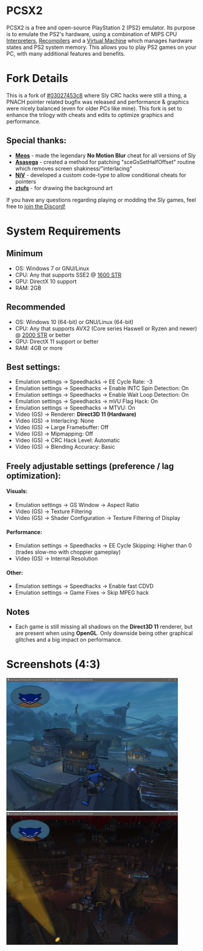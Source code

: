# PCSX2
PCSX2 is a free and open-source PlayStation 2 (PS2) emulator. Its purpose is to emulate the PS2's hardware, using a combination of MIPS CPU [Interpreters](https://en.wikipedia.org/wiki/Interpreter_\(computing\)), [Recompilers](https://en.wikipedia.org/wiki/Dynamic_recompilation) and a [Virtual Machine](https://en.wikipedia.org/wiki/Virtual_machine) which manages hardware states and PS2 system memory. This allows you to play PS2 games on your PC, with many additional features and benefits.

# Fork Details
This is a fork of [#03027453c8](https://github.com/PCSX2/pcsx2/tree/03027453c8fe8cd95164271211e529067bf5b91a) where Sly CRC hacks were still a thing, a PNACH pointer related bugfix was released and performance & graphics were nicely balanced (even for older PCs like mine). This fork is set to enhance the trilogy with cheats and edits to optimize graphics and performance.

## Special thanks:
- [**Meos**](https://www.youtube.com/channel/UCBjGlnrNZmHVLnqePH6A8vQ) - made the legendary **No Motion Blur** cheat for all versions of Sly
- [**Asasega**](https://forums.pcsx2.net/User-asasega) - created a method for patching "sceGsSetHalfOffset" routine which removes screen shakiness/"interlacing"
- [**NiV**](https://github.com/NiV-L-A) - developed a custom code-type to allow conditional cheats for pointers
- [**ztufs**](https://www.reddit.com/u/ztufs) - for drawing the background art

If you have any questions regarding playing or modding the Sly games, feel free to [join the Discord!](https://discord.gg/gh5xwfj)

# System Requirements
## Minimum
* OS: Windows 7 or GNU/Linux
* CPU: Any that supports SSE2 @ [1600 STR](#Notes)
* GPU: DirectX 10 support
* RAM: 2GB

## Recommended
* OS: Windows 10 (64-bit) or GNU/Linux (64-bit)
* CPU: Any that supports AVX2 (Core series Haswell or Ryzen and newer) @ [2000 STR](#Notes) or better
* GPU: DirectX 11 support or better
* RAM: 4GB or more

## Best settings:
- Emulation settings -> Speedhacks -> EE Cycle Rate: -3
- Emulation settings -> Speedhacks -> Enable INTC Spin Detection: On
- Emulation settings -> Speedhacks -> Enable Wait Loop Detection: On
- Emulation settings -> Speedhacks -> mVU Flag Hack: On
- Emulation settings -> Speedhacks -> MTVU: On
- Video (GS) -> Renderer: **Direct3D 11 (Hardware)**
- Video (GS) -> Interlacing: None
- Video (GS) -> Large Framebuffer: Off
- Video (GS) -> Mipmapping: Off
- Video (GS) -> CRC Hack Level: Automatic
- Video (GS) -> Blending Accuracy: Basic
## Freely adjustable settings (preference / lag optimization):
#### Visuals:
- Emulation settings -> GS Window -> Aspect Ratio
- Video (GS) -> Texture Filtering
- Video (GS) -> Shader Configuration -> Texture Filtering of Display
#### Performance:
- Emulation settings -> Speedhacks -> EE Cycle Skipping: Higher than 0 (trades slow-mo with choppier gameplay)
- Video (GS) -> Internal Resolution
#### Other:
- Emulation settings -> Speedhacks -> Enable fast CDVD
- Emulation settings -> Game Fixes -> Skip MPEG hack

## Notes
- Each game is still missing all shadows on the **Direct3D 11** renderer, but are present when using **OpenGL**. Only downside being other graphical glitches and a big impact on performance.

# Screenshots (4:3)

<div align="left">
    <img src="/readmemd/pcsx2-sly.png" width="450px"</img> 
    <img src="/readmemd/pcsx2-sly2.png" width="450px"</img> 
</div>
